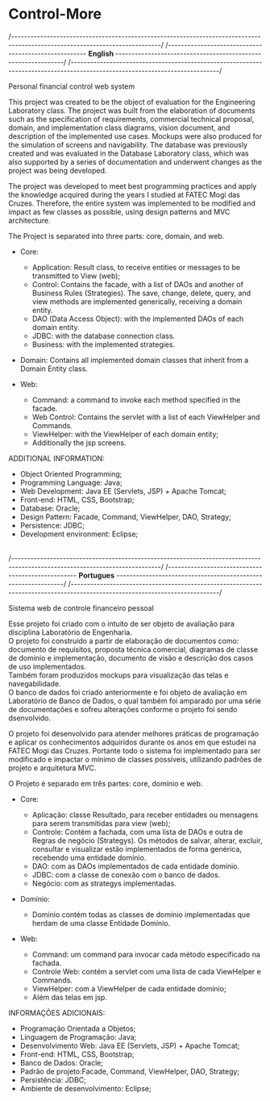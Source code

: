 # Control-More

/----------------------------------------------------------------------------------------------------------------------------/
/----------------------------------------------------- <strong>English </strong> --------------------------------------------------------------/
/----------------------------------------------------------------------------------------------------------------------------/

Personal financial control web system

This project was created to be the object of evaluation for the Engineering Laboratory class.
The project was built from the elaboration of documents such as the specification of requirements, commercial technical proposal, domain, and implementation class diagrams, vision document, and description of the implemented use cases.
Mockups were also produced for the simulation of screens and navigability.
The database was previously created and was evaluated in the Database Laboratory class, which was also supported by a series of documentation and underwent changes as the project was being developed.

The project was developed to meet best programming practices and apply the knowledge acquired during the years I studied at FATEC Mogi das Cruzes. Therefore, the entire system was implemented to be modified and impact as few classes as possible, using design patterns and MVC architecture.

The Project is separated into three parts: core, domain, and web.

- Core:

	- Application: Result class, to receive entities or messages to be transmitted to View (web);
	- Control: Contains the facade, with a list of DAOs and another of Business Rules (Strategies). The save, change, delete, query, and view methods are implemented generically, receiving a domain entity.
	- DAO (Data Access Object): with the implemented DAOs of each domain entity.
	- JDBC: with the database connection class.
	- Business: with the implemented strategies.

- Domain: 
	Contains all implemented domain classes that inherit from a Domain Entity class.

- Web:
	- Command: a command to invoke each method specified in the facade.
	- Web Control: Contains the servlet with a list of each ViewHelper and Commands.
	- ViewHelper: with the ViewHelper of each domain entity; 
	- Additionally the jsp screens.

ADDITIONAL INFORMATION:
- Object Oriented Programming;
- Programming Language: Java;
- Web Development: Java EE (Servlets, JSP) + Apache Tomcat;
- Front-end: HTML, CSS, Bootstrap;
- Database: Oracle;
- Design Pattern: Facade, Command, ViewHelper, DAO, Strategy;
- Persistence: JDBC;
- Development environment: Eclipse;
<br><br>

/----------------------------------------------------------------------------------------------------------------------------/
/-------------------------------------------------- <strong>Portugues</strong> --------------------------------------------------------------/
/----------------------------------------------------------------------------------------------------------------------------/

Sistema web de controle financeiro pessoal

Esse projeto foi criado com o intuito de ser objeto de avaliação para disciplina Laboratório de Engenharia. <br>
O projeto foi construido a partir de elaboração de documentos como: documento de requisitos, proposta técnica comercial, diagramas de classe de domínio e implementação, documento de visão e descrição dos casos de uso implementados. <br>
Também foram produzidos mockups para visualização das telas e navegabilidade.<br>
O banco de dados foi criado anteriormente e foi objeto de avaliação em Laboratório de Banco de Dados, o qual também foi amparado por uma série de documentações e sofreu alterações conforme o projeto foi sendo dsenvolvido.  

O projeto foi desenvolvido para atender melhores práticas de programação e aplicar os conhecimentos adquiridos durante os anos em que estudei na FATEC Mogi das Cruzes. Portante todo o sistema foi implementado para ser modificado e impactar o mínimo de 
classes possíveis, utilizando padrões de projeto e arquitetura MVC.

O Projeto é separado em três partes: core, domínio e web. 
- Core: 
	- Aplicação: classe Resultado, para receber entidades ou mensagens para serem transmitidas para view (web); 
	- Controle: Contém a fachada, com uma lista de DAOs e outra de Regras de negócio (Strategys). Os métodos de salvar, alterar, excluir, consultar e visualizar estão implementados de forma genérica, recebendo uma entidade domínio.
	- DAO: com as DAOs implementados de cada entidade domínio.
	- JDBC: com a classe de conexão com o banco de dados.
	- Negócio: com as strategys implementadas.

- Domínio: 
  - Domínio contém todas as classes de domínio implementadas que herdam de uma classe Entidade Domínio. 

- Web:
	- Command: um command para invocar cada método especificado na fachada.
	- Controle Web: contém a servlet com uma lista de cada ViewHelper e Commands.
	- ViewHelper: com a ViewHelper de cada entidade domínio;
	- Além das telas em jsp. 
  
INFORMAÇÕES ADICIONAIS:
  - Programação Orientada a Objetos;
  - Linguagem de Programação: Java;
  - Desenvolvimento Web: Java EE (Servlets, JSP) + Apache Tomcat;
  - Front-end: HTML, CSS, Bootstrap;
  - Banco de Dados: Oracle;
  - Padrão de projeto:Facade, Command, ViewHelper, DAO, Strategy;
  - Persistência: JDBC;
  - Ambiente de desenvolvimento: Eclipse; 
